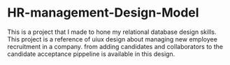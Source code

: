 # HR-management-Design-Model

This is a project that I made to hone my relational database design skills. This project is a reference of uiux design about managing new employee recruitment in a company. from adding candidates and collaborators to the candidate acceptance pippeline is available in this design.
